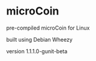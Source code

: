 microCoin
=========

pre-compiled microCoin for Linux

built using Debian Wheezy

version 1.1.1.0-gunit-beta


